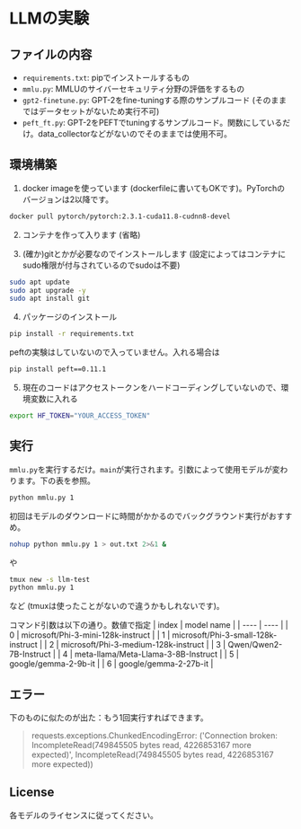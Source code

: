 # LLMの実験

## ファイルの内容
- `requirements.txt`: pipでインストールするもの
- `mmlu.py`: MMLUのサイバーセキュリティ分野の評価をするもの
- `gpt2-finetune.py`: GPT-2をfine-tuningする際のサンプルコード (そのままではデータセットがないため実行不可)
- `peft_ft.py`: GPT-2をPEFTでtuningするサンプルコード。関数にしているだけ。data_collectorなどがないのでそのままでは使用不可。

## 環境構築
1. docker imageを使っています (dockerfileに書いてもOKです)。PyTorchのバージョンは2以降です。

```bash
docker pull pytorch/pytorch:2.3.1-cuda11.8-cudnn8-devel
```

2. コンテナを作って入ります (省略)

3. (確か)gitとかが必要なのでインストールします (設定によってはコンテナにsudo権限が付与されているのでsudoは不要)
```bash
sudo apt update 
sudo apt upgrade -y
sudo apt install git
```

4. パッケージのインストール 
```bash
pip install -r requirements.txt
```

peftの実験はしていないので入っていません。入れる場合は
```bash
pip install peft==0.11.1
```

5. 現在のコードはアクセストークンをハードコーディングしていないので、環境変数に入れる

```bash
export HF_TOKEN="YOUR_ACCESS_TOKEN"
```

## 実行
`mmlu.py`を実行するだけ。`main`が実行されます。引数によって使用モデルが変わります。下の表を参照。

```bash
python mmlu.py 1
```

初回はモデルのダウンロードに時間がかかるのでバックグラウンド実行がおすすめ。
```bash
nohup python mmlu.py 1 > out.txt 2>&1 &
```
や
```bash
tmux new -s llm-test
python mmlu.py 1
```
など (tmuxは使ったことがないので違うかもしれないです)。

コマンド引数は以下の通り。数値で指定
| index | model name |
| ---- | ---- |
| 0 | microsoft/Phi-3-mini-128k-instruct |
| 1 | microsoft/Phi-3-small-128k-instruct |
| 2 | microsoft/Phi-3-medium-128k-instruct |
| 3 | Qwen/Qwen2-7B-Instruct |
| 4 | meta-llama/Meta-Llama-3-8B-Instruct |
| 5 | google/gemma-2-9b-it |
| 6 | google/gemma-2-27b-it |


## エラー
下のものに似たのが出た：もう1回実行すればできます。
> requests.exceptions.ChunkedEncodingError: ('Connection broken: IncompleteRead(749845505 bytes read, 4226853167 more expected)', IncompleteRead(749845505 bytes read, 4226853167 more expected))

## License 
各モデルのライセンスに従ってください。
